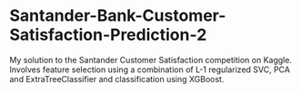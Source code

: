 # Santander-Bank-Customer-Satisfaction-Prediction-2
My solution to the Santander Customer Satisfaction competition on Kaggle. Involves feature selection using a combination of L-1 regularized SVC, PCA and ExtraTreeClassifier and classification using XGBoost.
